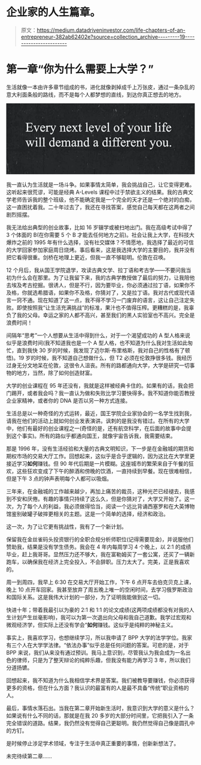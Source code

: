 # 企业家的人生篇章。

> 原文：<https://medium.datadriveninvestor.com/life-chapters-of-an-entrepreneur-382ab62402e?source=collection_archive---------19----------------------->

# 第一章“你为什么需要上大学？”

生活就像一本由许多章节组成的书，进化就像剥掉成千上万张皮，通过一条杂乱的意大利面条般的路线，而不是每个人都梦想的直线，到达你真正想去的地方。

![](img/4f228e46a1c58ebaf835922e82e5faee.png)

我一直认为生活就是一场斗争。如果事情太简单，我会挑战自己，让它变得更难。这听起来很荒谬，可能是经典 A-Levels 课程中过于禁欲主义的结果。我的古典文学老师告诉我的整个班级，他不能确定我是一个完全的天才还是一个绝对的白痴，这一直困扰着我。二十年过去了，我还在寻找答案，感觉自己每天都在这两者之间剧烈摇摆。

我无法给出典型的创业故事，比如 16 岁辍学或被扫地出门。我在高级考试中得了 3 个体面的 B(在你需要 5 个 B 才能去任何地方之前)。社会让我上大学，在科技大爆炸之前的 1995 年有什么选择，没有社交媒体？不情愿地，我选择了最近的可信的大学回家参加家庭周日烧烤。事后看来，这是我选择大学的主要目的，我并没有把它看得很重。剑桥在地理上更近，但我一直不够聪明。伦敦在召唤。

12 个月后，我从国王学院退学，攻读古典文学、拉丁语和考古学——不要问我当初为什么会在那里。为了让我留下来，我的古典学教授做了最后的努力，让我陪他去埃及考古挖掘。很诱人，但是不行，因为要毕业，你必须通过拉丁语，如果你不及格，你就选希腊语，如果你不及格，你猜对了，又是拉丁语。我对古代或现代语言一窍不通。现在知道了这一点，我不得不学习一门废弃的语言，这让自己注定失败。即使按照我“让生活充满挑战”的标准，果汁也不值得压榨。更糟糕的是，我辜负了我的父母。幸运之家的人都不高兴，甚至我们的黑人实验室也不高兴。完全是浪费时间！

间隔年“思考”一个人想要从生活中得到什么，对于一个渴望成功的 A 型人格来说似乎是浪费时间(我不知道我也是一个 A 型人格，也不知道为什么我对生活如此匆忙，直到我快 30 岁的时候，我发现了迈尔斯·布里格斯，我对自己的性格有了顿悟)。19 岁的时候，我不知道自己想做什么，但 T2 必须在伦敦挣很多钱。我经历过身无分文地呆在伦敦，这很令人沮丧。所有的路都通向大学，大学是研究一切事物的地方，当然，除了如何创造财富。

大学的创业课程在 95 年还没有，我就是这样被经典卡住的。如果有的话，我会把门踢开，或者我会吗？我一直认为做和失败比学习要快得多。我不知道你能否教授企业家精神，或者你的 DNA 是否以另一种方式连接。

生活总是以一种奇怪的方式运转，最近，国王学院企业家协会的一名学生找到我，请我在他们的活动上就如何创业发表演讲。讽刺的是我没有错过。在所有的大学中，他们有最好的创业课程之一(奇怪的是，还有航空科学，在后面的故事中会提到这个事实)。所有的路似乎都通向国王，就像宇宙告诉我，我需要结束。

那是 1996 年，没有生活经验和大量的古典文明知识，下一步是在金融城的期货和期权市场的交易大厅工作。回想起来，这似乎是合乎逻辑的，因为这比在大学里更接近学习**如何**赚钱。但 90 年代后期是一片模糊。这座城市的繁荣来自于午餐的狂欢，这些狂欢变成了下午的醉酒和傍晚的饮酒，一直持续到早餐。现在很难相信，但是下午 3 点的钟声表明每个人都可以吸烟。

三年来，在金融城的工作越来越少，再加上痛苦的裁员，这种光芒已经褪去，我感到不安和厌倦。有趣的事情只持续了这么久，但是你猜对了，大学又开始了。这一次，为了每个人的利益，我必须做得恰当，阅读一个远比背诵西塞罗和在大英博物馆鉴别破罐子破摔更相关的主题。这是一个简单的选择，经济和政治。

这一次，为了让它更有挑战性，我有了一个新计划。

保留我在金丝雀码头投资银行的全职合规分析师职位(记得需要现金)，并说服他们赞助我，结果是没有学生债务。我会在 4 年内每周学习 4 个晚上，以 2:1 的成绩毕业，赶上我哥哥。显然压力还不够大，我在富勒姆买了一套公寓，还买了一辆新跑车，以确保我在经济上完全投入，不会辞职。压力太大了。完美，正是我喜欢的。

周一到周四，我早上 6:30 在交易大厅开始工作，下午 6 点开车去伯克贝克上课，晚上 10 点开车回家。我甚至放弃了周五晚上唯一的空闲时间，去学习俄罗斯政治和国际关系。这是我伟大计划的一部分，为了证明我能做到这一切。

快进十年；带着我最引以为豪的 2:1 和 1:1 的论文成绩(这两项成绩都没有对我的人生计划产生丝毫影响)，我可以为第一次退出向父母和我自己道歉。我学过宏观和微观经济学，但实际上还没有学会“**如何**赚钱。这似乎是纯粹的神秘主义。

事实上，我喜欢学习，也想继续学习，所以我申请了 BPP 大学的法学学位。我家有三个人在大学学法律。“依法办事”似乎总是任何问题的答案。可悲的是，对于 BPP 来说，我们从来没有通过预训。我马上意识到，尽管我认为我会成为一名出色的律师，只是为了整天辩论的纯粹乐趣，但我没有能力再学习 3 年，所以我们分道扬镳。

回想起来，我不知道为什么我相信学术界是答案。我们被教导要赚钱，你必须获得更多的资格，但在什么方面？我认识的最富有的人是最不具备“传统”职业资格的人。

最后，事情水落石出。当我在第二章开始新生活时，我意识到大学的意义是什么？如果说有什么不同的话，那就是在我 20 多岁的大部分时间里，它把我引入了一条完全错误的道路。结果，我仍然没有觉得自己更聪明。我仍然觉得自己像是圆孔中的方钉。

是时候停止涉足学术领域，专注于生活中真正重要的事情，创新新想法了。

未完待续第二章……